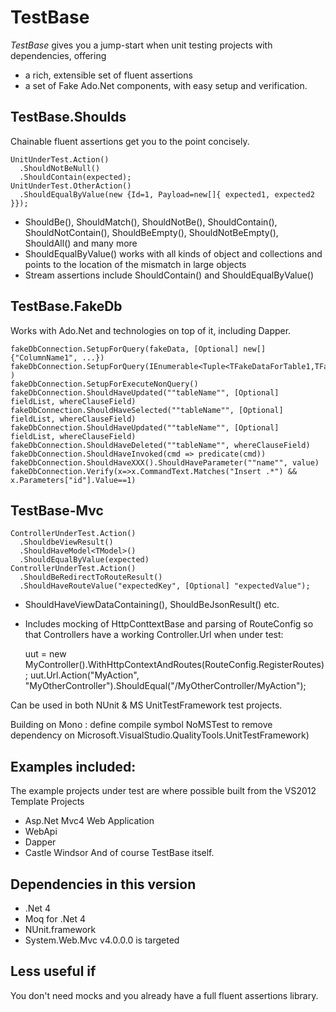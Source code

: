 TestBase
========
*TestBase* gives you a jump-start when unit testing projects with dependencies, offering 
* a rich, extensible set of fluent assertions 
* a set of Fake Ado.Net components, with easy setup and verification.

TestBase.Shoulds
------------------
Chainable fluent assertions get you to the point concisely.

    UnitUnderTest.Action()
      .ShouldNotBeNull()
      .ShouldContain(expected);
    UnitUnderTest.OtherAction()
      .ShouldEqualByValue(new {Id=1, Payload=new[]{ expected1, expected2 }});

* ShouldBe(), ShouldMatch(), ShouldNotBe(), ShouldContain(), ShouldNotContain(), ShouldBeEmpty(), ShouldNotBeEmpty(), ShouldAll() and many more
* ShouldEqualByValue() works with all kinds of object and collections and points to the location of the mismatch in large objects
* Stream assertions include ShouldContain() and ShouldEqualByValue()

TestBase.FakeDb
------------------
Works with Ado.Net and technologies on top of it, including Dapper.

    fakeDbConnection.SetupForQuery(fakeData, [Optional] new[] {"ColumnName1", ...})
    fakeDbConnection.SetupForQuery(IEnumerable<Tuple<TFakeDataForTable1,TFakeDataForTable2>> )
    fakeDbConnection.SetupForExecuteNonQuery()
    fakeDbConnection.ShouldHaveUpdated(""tableName"", [Optional] fieldList, whereClauseField)
    fakeDbConnection.ShouldHaveSelected(""tableName"", [Optional] fieldList, whereClauseField)
    fakeDbConnection.ShouldHaveUpdated(""tableName"", [Optional] fieldList, whereClauseField)
    fakeDbConnection.ShouldHaveDeleted(""tableName"", whereClauseField)
    fakeDbConnection.ShouldHaveInvoked(cmd => predicate(cmd))
    fakeDbConnection.ShouldHaveXXX().ShouldHaveParameter(""name"", value)
    fakeDbConnection.Verify(x=>x.CommandText.Matches("Insert .*") && x.Parameters["id"].Value==1)

TestBase-Mvc
------------

    ControllerUnderTest.Action()
      .ShouldbeViewResult()
      .ShouldHaveModel<TModel>()
      .ShouldEqualByValue(expected)
    ControllerUnderTest.Action()
      .ShouldBeRedirectToRouteResult()
      .ShouldHaveRouteValue("expectedKey", [Optional] "expectedValue");

* ShouldHaveViewDataContaining(), ShouldBeJsonResult() etc.

* Includes mocking of HttpConttextBase and parsing of RouteConfig so that Controllers have a working Controller.Url when under test:

    uut = new MyController().WithHttpContextAndRoutes(RouteConfig.RegisterRoutes);
    uut.Url.Action("MyAction", "MyOtherController").ShouldEqual("/MyOtherController/MyAction");

Can be used in both NUnit & MS UnitTestFramework test projects.

Building on Mono : define compile symbol NoMSTest to remove dependency on 
Microsoft.VisualStudio.QualityTools.UnitTestFramework)

Examples included:
-----------------
The example projects under test are where possible built from the VS2012 Template Projects
* Asp.Net Mvc4 Web Application
* WebApi
* Dapper
* Castle Windsor
And of course TestBase itself.


Dependencies in this version
------------
* .Net 4
* Moq for .Net 4
* NUnit.framework
* System.Web.Mvc v4.0.0.0 is targeted

Less useful if
----------------
You don't need mocks and you already have a full fluent assertions library.
